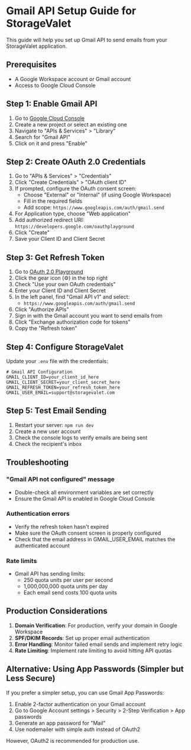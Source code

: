 # Gmail API Setup Guide for StorageValet

This guide will help you set up Gmail API to send emails from your StorageValet application.

## Prerequisites

- A Google Workspace account or Gmail account
- Access to Google Cloud Console

## Step 1: Enable Gmail API

1. Go to [Google Cloud Console](https://console.cloud.google.com/)
2. Create a new project or select an existing one
3. Navigate to "APIs & Services" > "Library"
4. Search for "Gmail API"
5. Click on it and press "Enable"

## Step 2: Create OAuth 2.0 Credentials

1. Go to "APIs & Services" > "Credentials"
2. Click "Create Credentials" > "OAuth client ID"
3. If prompted, configure the OAuth consent screen:
   - Choose "External" or "Internal" (if using Google Workspace)
   - Fill in the required fields
   - Add scope: `https://www.googleapis.com/auth/gmail.send`
4. For Application type, choose "Web application"
5. Add authorized redirect URI: `https://developers.google.com/oauthplayground`
6. Click "Create"
7. Save your Client ID and Client Secret

## Step 3: Get Refresh Token

1. Go to [OAuth 2.0 Playground](https://developers.google.com/oauthplayground)
2. Click the gear icon (⚙️) in the top right
3. Check "Use your own OAuth credentials"
4. Enter your Client ID and Client Secret
5. In the left panel, find "Gmail API v1" and select:
   - `https://www.googleapis.com/auth/gmail.send`
6. Click "Authorize APIs"
7. Sign in with the Gmail account you want to send emails from
8. Click "Exchange authorization code for tokens"
9. Copy the "Refresh token"

## Step 4: Configure StorageValet

Update your `.env` file with the credentials:

```env
# Gmail API Configuration
GMAIL_CLIENT_ID=your_client_id_here
GMAIL_CLIENT_SECRET=your_client_secret_here
GMAIL_REFRESH_TOKEN=your_refresh_token_here
GMAIL_USER_EMAIL=support@storagevalet.com
```

## Step 5: Test Email Sending

1. Restart your server: `npm run dev`
2. Create a new user account
3. Check the console logs to verify emails are being sent
4. Check the recipient's inbox

## Troubleshooting

### "Gmail API not configured" message

- Double-check all environment variables are set correctly
- Ensure the Gmail API is enabled in Google Cloud Console

### Authentication errors

- Verify the refresh token hasn't expired
- Make sure the OAuth consent screen is properly configured
- Check that the email address in GMAIL_USER_EMAIL matches the authenticated account

### Rate limits

- Gmail API has sending limits:
  - 250 quota units per user per second
  - 1,000,000,000 quota units per day
  - Each email send costs 100 quota units

## Production Considerations

1. **Domain Verification**: For production, verify your domain in Google Workspace
2. **SPF/DKIM Records**: Set up proper email authentication
3. **Error Handling**: Monitor failed email sends and implement retry logic
4. **Rate Limiting**: Implement rate limiting to avoid hitting API quotas

## Alternative: Using App Passwords (Simpler but Less Secure)

If you prefer a simpler setup, you can use Gmail App Passwords:

1. Enable 2-factor authentication on your Gmail account
2. Go to Google Account settings > Security > 2-Step Verification > App passwords
3. Generate an app password for "Mail"
4. Use nodemailer with simple auth instead of OAuth2

However, OAuth2 is recommended for production use.
